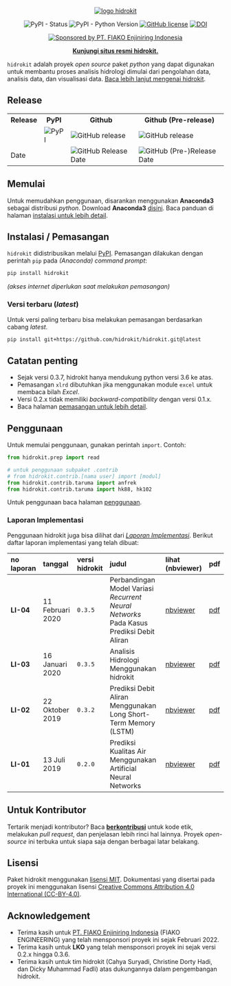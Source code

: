 
<div align="center">
<a href="https://hidrokit.github.io/hidrokit"><img src="https://hidrokit.github.io/hidrokit/assets/images/presskit/hidrokit-800x200.jpg" alt="logo hidrokit"></a><br>

![PyPI - Status](https://img.shields.io/pypi/status/hidrokit.svg)
![PyPI - Python Version](https://img.shields.io/pypi/pyversions/hidrokit.svg)
[![GitHub license](https://img.shields.io/github/license/hidrokit/hidrokit.svg)](https://github.com/hidrokit/hidrokit/blob/master/LICENSE)
[![DOI](https://zenodo.org/badge/145389179.svg)](https://zenodo.org/badge/latestdoi/145389179)

[![Sponsored by PT. FIAKO Enjiniring Indonesia](https://img.shields.io/badge/sponsored%20by-PT.%20FIAKO%20Enjiniring%20Indonesia-blue.svg)](http://www.fiako.co.id/)

<a href="https://hidrokit.github.io/hidrokit"><b>Kunjungi situs resmi hidrokit.</b></a>
</div>

`hidrokit` adalah proyek _open source_ paket *python* yang dapat digunakan untuk membantu proses analisis hidrologi dimulai dari pengolahan data, analisis data, dan visualisasi data. [Baca lebih lanjut mengenai hidrokit](https://hidrokit.github.io/hidrokit/tentang-hidrokit).

## Release

<table>
  <tr align="center">
    <th>Release</th>
    <th>PyPI</th>
    <th>Github</th>
    <th>Github (Pre-release)</th>
  </tr>
  <tr>
    <td></td>
    <td><img alt="PyPI" src="https://img.shields.io/pypi/v/hidrokit.svg?logo=pypi"></td>
    <td><img alt="GitHub release" src="https://img.shields.io/github/release/hidrokit/hidrokit.svg?logo=github"></td>
    <td><img alt="GitHub release" src="https://img.shields.io/github/release-pre/hidrokit/hidrokit.svg?logo=github"></td>
  </tr>
  <tr>
    <td>Date</td>
    <td></td>
    <td><img alt="GitHub Release Date" src="https://img.shields.io/github/release-date/hidrokit/hidrokit.svg?logo=github"></td>
    <td><img alt="GitHub (Pre-)Release Date" src="https://img.shields.io/github/release-date-pre/hidrokit/hidrokit.svg?logo=github"></td>
  </tr>

</table>

## Memulai

Untuk memudahkan penggunaan, disarankan menggunakan **Anaconda3** sebagai distribusi *python*. Download **Anaconda3** [disini](https://www.anaconda.com/download/). Baca panduan di halaman [instalasi untuk lebih detail](https://hidrokit.github.io/hidrokit/panduan/instalasi).

## Instalasi / Pemasangan

`hidrokit` didistribusikan melalui [PyPI](https://pypi.org/). Pemasangan dilakukan dengan perintah `pip` pada _(Anaconda) command prompt_:

```bash
pip install hidrokit
```
*(akses internet diperlukan saat melakukan pemasangan)*

### Versi terbaru (_latest_)

Untuk versi paling terbaru bisa melakukan pemasangan berdasarkan cabang _latest_.
```bash
pip install git+https://github.com/hidrokit/hidrokit.git@latest
```

## Catatan penting
- Sejak versi 0.3.7, hidrokit hanya mendukung python versi 3.6 ke atas.
- Pemasangan `xlrd` dibutuhkan jika menggunakan module `excel` untuk membaca bilah _Excel_.
- Versi 0.2.x tidak memiliki *backward-compatibility* dengan versi 0.1.x.
- Baca halaman [pemasangan untuk lebih detail](https://hidrokit.github.io/hidrokit/panduan/instalasi).

## Penggunaan

Untuk memulai penggunaan, gunakan perintah `import`. Contoh:

```python
from hidrokit.prep import read

# untuk penggunaan subpaket .contrib
# from hidrokit.contrib.[nama user] import [modul]
from hidrokit.contrib.taruma import anfrek
from hidrokit.contrib.taruma import hk88, hk102
```

Untuk penggunaan baca halaman [penggunaan](https://hidrokit.github.io/hidrokit/panduan/penggunaan).

### Laporan Implementasi

Penggunaan hidrokit juga bisa dilihat dari [_Laporan Implementasi_](https://taruma.github.io/vivaldi/laporan-implementasi). Berikut daftar laporan implementasi yang telah dibuat:

no laporan | tanggal | versi hidrokit | judul | lihat (nbviewer) | pdf
:- | :- | :- | :- | :- | :-
**LI-04** | 11 Februari 2020 | `0.3.5` | Perbandingan Model Variasi _Recurrent Neural Networks_ Pada Kasus Prediksi Debit Aliran | [nbviewer](https://nbviewer.org/gist/taruma/9d1ef5c6d629c792bed0c3f68b324675) | [pdf](https://1drv.ms/b/s!AmxSTa4UunElhoVm7i0EuKdPkPlzVg?e=rjXNpf) 
**LI-03** | 16 Januari 2020 | `0.3.5` | Analisis Hidrologi Menggunakan hidrokit | [nbviewer](https://nbviewer.jupyter.org/gist/taruma/4c1ed1212290965ecda056f45d7aaea2) | [pdf](https://1drv.ms/b/s!AmxSTa4UunElhoU3ehyoy45_RG6hjA?e=5wUb8d)
**LI-02** | 22 Oktober 2019 | `0.3.2` | Prediksi Debit Aliran Menggunakan Long Short-Term Memory (LSTM) | [nbviewer](https://nbviewer.jupyter.org/gist/taruma/8186dba212875f6b3f1677a5e2f9a70f) | [pdf](https://1drv.ms/b/s!AmxSTa4UunElhoU1sISX0gc4BammwQ?e=MGHcwT)
**LI-01** | 13 Juli 2019 | `0.2.0` | Prediksi Kualitas Air Menggunakan Artificial Neural Networks | [nbviewer](https://nbviewer.jupyter.org/gist/taruma/12bf06ab7307340525eecf5b3c8beb9c) | [pdf](https://1drv.ms/b/s!AmxSTa4UunElhoU27FZ3pMHVvWeMsA?e=ouC2KK)


## Untuk Kontributor

Tertarik menjadi kontributor? Baca [**berkontribusi**](https://hidrokit.github.io/hidrokit/berkontribusi) untuk kode etik, melakukan _pull request_, dan penjelasan lebih rinci hal lainnya. Proyek _open-source_ ini terbuka untuk siapa saja dengan berbagai latar belakang.

## Lisensi

Paket hidrokit menggunakan [lisensi MIT](LICENSE.txt). Dokumentasi yang disertai pada proyek ini menggunakan lisensi [Creative Commons Attribution 4.0 International (CC-BY-4.0)](https://creativecommons.org/licenses/by/4.0/deed.id). 
## Acknowledgement

- Terima kasih untuk [PT. FIAKO Enjiniring Indonesia](http://www.fiako.co.id/) (FIAKO ENGINEERING) yang telah mensponsori proyek ini sejak Februari 2022.
- Terima kasih untuk **LKO** yang telah mensponsori proyek ini sejak versi 0.2.x hingga 0.3.6.
- Terima kasih untuk tim hidrokit (Cahya Suryadi, Christine Dorty Hadi, dan Dicky Muhammad Fadli) atas dukungannya dalam pengembangan hidrokit. 

